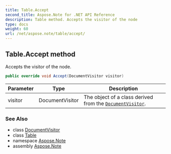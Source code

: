 ```yaml
---
title: Table.Accept
second_title: Aspose.Note for .NET API Reference
description: Table method. Accepts the visitor of the node
type: docs
weight: 60
url: /net/aspose.note/table/accept/
---
```

## Table.Accept method

Accepts the visitor of the node.

```csharp
public override void Accept(DocumentVisitor visitor)
```

| Parameter | Type | Description |
| --- | --- | --- |
| visitor | DocumentVisitor | The object of a class derived from the [`DocumentVisitor`](../../documentvisitor/). |

### See Also

* class [DocumentVisitor](../../documentvisitor/)
* class [Table](../)
* namespace [Aspose.Note](../../table/)
* assembly [Aspose.Note](../../../)


